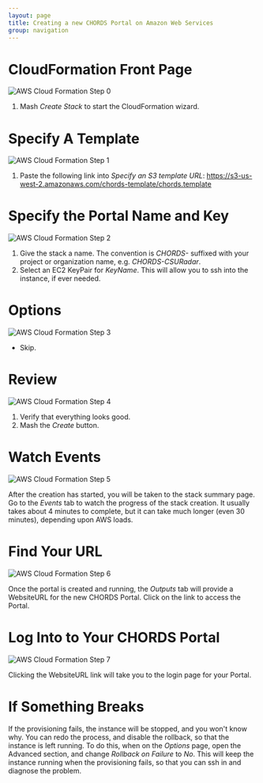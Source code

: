 ```yaml
---
layout: page
title: Creating a new CHORDS Portal on Amazon Web Services
group: navigation
---
```


# CloudFormation Front Page
![AWS Cloud Formation Step 0](AWS_CF0.png "AWS Cloud Formation Step 0")

 1. Mash *Create Stack* to start the CloudFormation wizard.

# Specify A Template
![AWS Cloud Formation Step 1](/images/AWS_CF1.png "AWS Cloud Formation Step 1")

  1. Paste the following link into _Specify an S3 template URL_: https://s3-us-west-2.amazonaws.com/chords-template/chords.template

# Specify the Portal Name and Key
![AWS Cloud Formation Step 2](/images/AWS_CF2.png "AWS Cloud Formation Step 2")

  1. Give the stack a name. The convention is _CHORDS-_ suffixed with your project or organization name, e.g. _CHORDS-CSURadar_.
  2. Select an EC2 KeyPair for *KeyName*. This will allow you to ssh into the instance, if ever needed.

# Options
![AWS Cloud Formation Step 3](/images/AWS_CF3.png "AWS Cloud Formation Step 3")

 * Skip.

# Review
![AWS Cloud Formation Step 4](/images/AWS_CF4.png "AWS Cloud Formation Step 4")

 1. Verify that everything looks good.
 2. Mash the *Create* button. 

# Watch Events
![AWS Cloud Formation Step 5](/images/AWS_CF5.png "AWS Cloud Formation Step 5")

After the creation has started, you will be taken 
to the stack summary page. Go to the *Events* tab to watch the progress 
of the stack creation. It usually takes about 4 minutes to complete, but it can take 
much longer (even 30 minutes), depending upon AWS loads.

# Find Your URL
![AWS Cloud Formation Step 6](/images/AWS_CF6.png "AWS Cloud Formation Step 6")

Once the portal is created and running, the *Outputs* tab will provide a WebsiteURL for the new CHORDS Portal. Click on the 
link to access the Portal.

# Log Into to Your CHORDS Portal
![AWS Cloud Formation Step 7](/images/AWS_CF7.png "AWS Cloud Formation Step 7")

Clicking the WebsiteURL link will take you to the login page for your Portal.

# If Something Breaks
If the provisioning fails, the instance will be stopped, and you won\'t know why. You can redo the process, 
and disable the rollback, so that the instance is left running. To do this, when on the *Options* page, 
open the Advanced section, and change _Rollback on Failure_ to *No*. This will
keep the instance running when the provisioning fails, so that you can ssh in and diagnose the problem.


